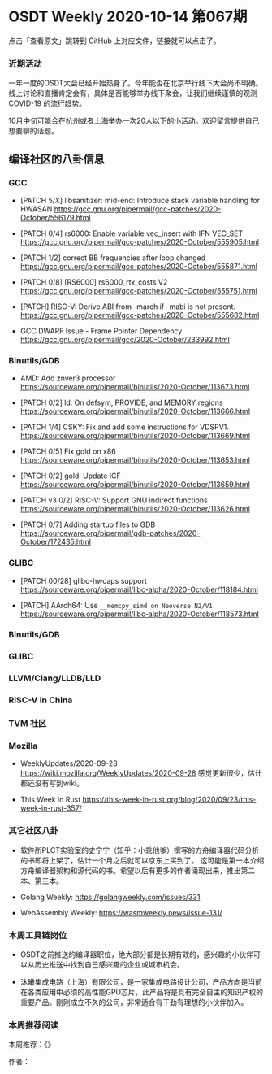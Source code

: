 # OSDT Weekly 2020-10-14 第067期

点击「查看原文」跳转到 GitHub 上对应文件，链接就可以点击了。

### 近期活动

一年一度的OSDT大会已经开始热身了。今年能否在北京举行线下大会尚不明确。线上讨论和直播肯定会有，具体是否能够举办线下聚会，让我们继续谨慎的观测 COVID-19 的流行趋势。

10月中旬可能会在杭州或者上海举办一次20人以下的小活动。欢迎留言提供自己想要聊的话题。

## 编译社区的八卦信息

### GCC

- [PATCH 5/X] libsanitizer: mid-end: Introduce stack variable handling for HWASAN
  https://gcc.gnu.org/pipermail/gcc-patches/2020-October/556179.html

- [PATCH 0/4] rs6000: Enable variable vec_insert with IFN VEC_SET
  https://gcc.gnu.org/pipermail/gcc-patches/2020-October/555905.html

- [PATCH 1/2] correct BB frequencies after loop changed
  https://gcc.gnu.org/pipermail/gcc-patches/2020-October/555871.html

- [PATCH 0/8] [RS6000] rs6000_rtx_costs V2
  https://gcc.gnu.org/pipermail/gcc-patches/2020-October/555751.html

- [PATCH] RISC-V: Derive ABI from -march if -mabi is not present.
  https://gcc.gnu.org/pipermail/gcc-patches/2020-October/555682.html

- GCC DWARF Issue - Frame Pointer Dependency
  https://gcc.gnu.org/pipermail/gcc/2020-October/233992.html

### Binutils/GDB

- AMD: Add znver3 processor
  https://sourceware.org/pipermail/binutils/2020-October/113673.html    

- [PATCH 0/2] ld: On defsym, PROVIDE, and MEMORY regions
  https://sourceware.org/pipermail/binutils/2020-October/113666.html

- [PATCH 1/4] CSKY: Fix and add some instructions for VDSPV1.
  https://sourceware.org/pipermail/binutils/2020-October/113669.html

- [PATCH 0/5] Fix gold on x86
  https://sourceware.org/pipermail/binutils/2020-October/113653.html

- [PATCH 0/2] gold: Update ICF
  https://sourceware.org/pipermail/binutils/2020-October/113659.html

- [PATCH v3 0/2] RISC-V: Support GNU indirect functions
  https://sourceware.org/pipermail/binutils/2020-October/113626.html

- [PATCH 0/7] Adding startup files to GDB
  https://sourceware.org/pipermail/gdb-patches/2020-October/172435.html

### GLIBC

- [PATCH 00/28] glibc-hwcaps support
  https://sourceware.org/pipermail/libc-alpha/2020-October/118184.html

- [PATCH] AArch64: Use `__memcpy_simd on Neoverse N2/V1`
  https://sourceware.org/pipermail/libc-alpha/2020-October/118573.html

### Binutils/GDB

### GLIBC

### LLVM/Clang/LLDB/LLD

### RISC-V in China

### TVM 社区

### Mozilla

- WeeklyUpdates/2020-09-28
  https://wiki.mozilla.org/WeeklyUpdates/2020-09-28
  感觉更新很少，估计都还没有写到wiki。

- This Week in Rust
  https://this-week-in-rust.org/blog/2020/09/23/this-week-in-rust-357/

### 其它社区八卦

- 软件所PLCT实验室的史宁宁（知乎：小乖他爹）撰写的方舟编译器代码分析的书即将上架了，估计一个月之后就可以京东上买到了。
  这可能是第一本介绍方舟编译器架构和源代码的书。希望以后有更多的作者涌现出来，推出第二本、第三本。

- Golang Weekly:
  https://golangweekly.com/issues/331

- WebAssembly Weekly:
  https://wasmweekly.news/issue-131/

### 本周工具链岗位

- OSDT之前推送的编译器职位，绝大部分都是长期有效的，感兴趣的小伙伴可以从历史推送中找到自己感兴趣的企业或城市机会。

- 沐曦集成电路（上海）有限公司，是一家集成电路设计公司，产品方向是当前在各类应用中必须的高性能GPU芯片，此产品将是具有完全自主的知识产权的重要产品。刚刚成立不久的公司，非常适合有干劲有理想的小伙伴加入。

### 本周推荐阅读

本周推荐：《》

作者：
